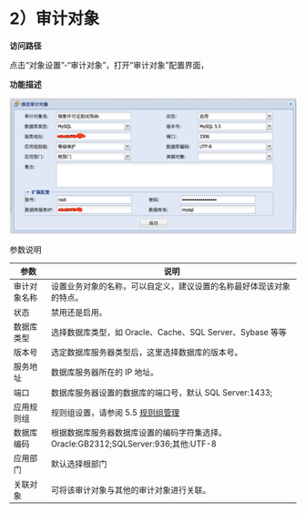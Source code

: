 

# 2）审计对象

**访问路径**

点击“对象设置”-“审计对象”，打开“审计对象”配置界面，

**功能描述**

![](/images/add_object.png)

参数说明

| 参数     | 说明                                                             |
| ------ | -------------------------------------------------------------- |
| 审计对象名称 | 设置业务对象的名称，可以自定义，建议设置的名称最好体现该对象的特点。                             |
| 状态     | 禁用还是启用。                                                        |
| 数据库类型  | 选择数据库类型，如 Oracle、Cache、SQL Server、Sybase 等等                    |
| 版本号    | 选定数据库服务器类型后，这里选择数据库的版本号。                                       |
| 服务地址   | 数据库服务器所在的 IP 地址。                                               |
| 端口     | 数据库服务器设置的数据库的端口号，默认 SQL Server:1433;                           |
| 应用规则组  | 规则组设置，请参阅 5.5 [规则组管理](udas/operation/rule/procedure) |
| 数据库编码  | 根据数据库服务器数据库设置的编码字符集选择。 Oracle:GB2312;SQLServer:936;其他:UTF-8    |
| 应用部门   | 默认选择根部门                                                        |
| 关联对象   | 可将该审计对象与其他的审计对象进行关联。                                           |
